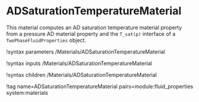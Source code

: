 # ADSaturationTemperatureMaterial

This material computes an AD saturation temperature material property from a
pressure AD material property and the `T_sat(p)` interface of a
`TwoPhaseFluidProperties` object.

!syntax parameters /Materials/ADSaturationTemperatureMaterial

!syntax inputs /Materials/ADSaturationTemperatureMaterial

!syntax children /Materials/ADSaturationTemperatureMaterial

!tag name=ADSaturationTemperatureMaterial pairs=module:fluid_properties system:materials
